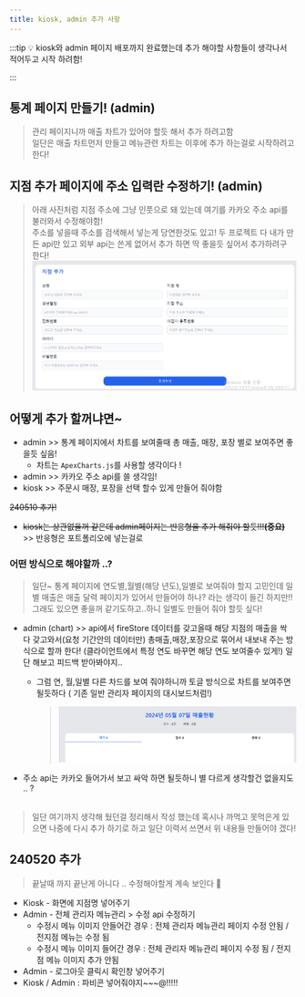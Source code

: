 ```yaml
---
title: kiosk, admin 추가 사항
---
```


:::tip 💡
kiosk와 admin 페이지 배포까지 완료했는데 추가 해야할 사항들이 생각나서 적어두고 시작 하려함!

:::

## 통계 페이지 만들기! (admin)

> 관리 페이지니까 매출 차트가 있어야 할듯 해서 추가 하려고함 <br />
> 일단은 매출 차트먼저 만들고 메뉴관련 차트는 이후에 추가 하는걸로 시작하려고한다!

## 지점 추가 페이지에 주소 입력란 수정하기! (admin)

> 아래 사진처럼 지점 주소에 그냥 인풋으로 돼 있는데 여기를 카카오 주소 api를 불러와서 수정해야함! <br />
> 주소를 넣을때 주소를 검색해서 넣는게 당연한것도 있고! 두 프로젝트 다 내가 만든 api만 있고 외부 api는 쓴게 없어서 추가 하면 딱 좋을듯 싶어서 추가하려구 한다!
> ![alt text](./img/admin1.png)

## 어떻게 추가 할꺼냐면~

- admin >> 통계 페이지에서 차트를 보여줄때 총 매출, 매장, 포장 별로 보여주면 좋을듯 싶음!
  - 차트는 `ApexCharts.js`를 사용할 생각이다 !
- admin >> 카카오 주소 api를 쓸 생각임!
- kiosk >> 주문시 매장, 포장을 선택 할수 있게 만들어 줘야함

~~240510 추가!~~

- ~~kiosk는 상관없을꺼 같은데 admin페이지는 반응형을 추가 해줘야 할듯!!!**(중요)**~~ >> 반응형은 포트폴리오에 넣는걸로

### 어떤 방식으로 해야할까 ..?

> 일단~ 통계 페이지에 연도별,월별(해당 년도),일별로 보여줘야 할지 고민인데 일별 매출은 매출 달력 페이지가 있어서 만들어야 하나? 라는 생각이 들긴 하지만!! 그래도 있으면 좋을꺼 같기도하고..하니 일별도 만들어 줘야 할듯 싶다!

- admin (chart) >> api에서 fireStore 데이터를 갖고올때 해당 지점의 매출을 싹 다 갖고와서(요청 기간안의 데이터만) 총매출,매장,포장으로 묶어서 내보내 주는 방식으로 할까 한다! (클라이언트에서 특정 연도 바꾸면 해당 연도 보여줄수 있게!) 일단 해보고 피드백 받아봐야지..

  - 그럼 연, 월,일별 다른 차드를 보여 줘야하니까 토글 방식으로 차트를 보여주면 될듯하다 ( 기존 일반 관리자 페이지의 대시보드처럼!)
    > ![alt text](./img/admin2.png)

- 주소 api는 카카오 들어가서 보고 싸악 하면 될듯하니 별 다르게 생각할건 없을지도 .. ?
  <br />
  <br />

> 일단 여기까지 생각해 뒀던걸 정리해서 작성 했는데 혹시나 까먹고 못먹은게 있으면 나중에 다시 추가 하기로 하고 일단 이력서 쓰면서 위 내용들 만들어야 겠다!

## 240520 추가

> 끝날때 까지 끝난게 아니다 .. 수정해야할게 계속 보인다 🫠

- Kiosk - 화면에 지점명 넣어주기
- Admin - 전체 관리자 메뉴관리 > 수정 api 수정하기
  - 수정시 메뉴 이미지 안들어간 경우 : 전체 관리자 메뉴관리 페이지 수정 안됨 / 전지점 메뉴는 수정 됨
  - 수정시 메뉴 이미지 들어간 경우 : 전체 관리자 메뉴관리 페이지 수정 됨 / 전지점 메뉴 이미지 추가 안됨
- Admin - 로그아웃 클릭시 확인창 넣어주기
- Kiosk / Admin : 파비콘 넣어줘야지~~~@!!!!!
